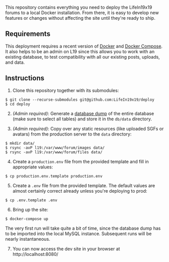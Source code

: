 This repository contains everything you need to deploy the LifeIn19x19 forums to
a local Docker installation. From there, it is easy to develop new features or
changes without affecting the site until they're ready to ship.

## Requirements

This deployment requires a recent version of [Docker](https://docker.com) and
[Docker Compose](https://docs.docker.com/compose/). It also helps to be an admin
on L19 since this allows you to work with an existing database, to test
compatibility with all our existing posts, uploads, and data.

## Instructions

1. Clone this repository together with its submodules:
```
$ git clone --recurse-submodules git@github.com:LifeIn19x19/deploy
$ cd deploy
```
  
2. _(Admin required)_: Generate a [database dump](https://lifein19x19.com/adm/index.php?i=database&mode=backup)
of the entire database (make sure to select all tables) and store it in the
`db/data` directory.

3. _(Admin required)_: Copy over any static resources (like uploaded SGFs or
avatars) from the production server to the `data` directory:
```
$ mkdir data/
$ rsync -avP l19:/var/www/forum/images data/
$ rsync -avP l19:/var/www/forum/files data/
```

4. Create a `production.env` file from the provided template and fill in
appropriate values:
```
$ cp production.env.template production.env
```

5. Create a `.env` file from the provided template. The default values are
almost certainly correct already unless you're deploying to prod:
```
$ cp .env.template .env
```

6. Bring up the site:
```
$ docker-compose up
```
The very first run will take quite a bit of time, since the database dump has
to be imported into the local MySQL instance. Subsequent runs will be nearly
instantaneous.

7. You can now access the dev site in your browser at http://localhost:8080/

